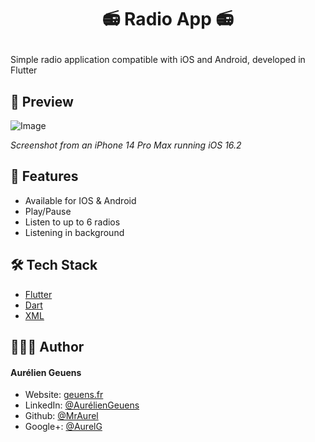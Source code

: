 # <p align="center">📻 Radio App 📻</p>
  
Simple radio application compatible with iOS and Android, developed in Flutter

## 📱 Preview
![Image](https://geuens.fr/images/GitHub/radio_app_flutter/ios_screen2.png)

*Screenshot from an iPhone 14 Pro Max running iOS 16.2*
        
## 🧐 Features    
- Available for IOS & Android
- Play/Pause
- Listen to up to 6 radios
- Listening in background

## 🛠️ Tech Stack

- [Flutter](https://flutter.dev/)
- [Dart](https://dart.dev/)
- [XML](https://developer.mozilla.org/en-US/docs/Web/XML/XML_introduction)
           
## 👨🏻‍💻 Author
#### Aurélien Geuens
- Website: [geuens.fr](https://geuens.fr/)
- LinkedIn: [@AurélienGeuens](https://www.linkedin.com/in/aurélien-geuens/)
- Github: [@MrAurel](https://github.com/MrAurel)
- Google+: [@AurelG](https://www.youtube.com/watch?v=dQw4w9WgXcQ)